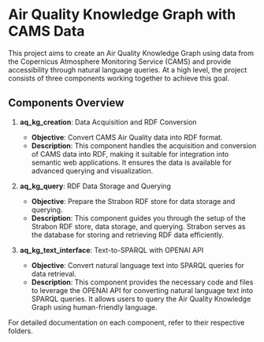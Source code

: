 # Air Quality Knowledge Graph with CAMS Data

This project aims to create an Air Quality Knowledge Graph using data from the Copernicus Atmosphere Monitoring Service (CAMS) and provide accessibility through natural language queries. At a high level, the project consists of three components working together to achieve this goal.

## Components Overview

1. **aq_kg_creation**: Data Acquisition and RDF Conversion
   - **Objective**: Convert CAMS Air Quality data into RDF format.
   - **Description**: This component handles the acquisition and conversion of CAMS data into RDF, making it suitable for integration into semantic web applications. It ensures the data is available for advanced querying and visualization.
   
2. **aq_kg_query**: RDF Data Storage and Querying
   - **Objective**: Prepare the Strabon RDF store for data storage and querying.
   - **Description**: This component guides you through the setup of the Strabon RDF store, data storage, and querying. Strabon serves as the database for storing and retrieving RDF data efficiently.
   
3. **aq_kg_text_interface**: Text-to-SPARQL with OPENAI API
   - **Objective**: Convert natural language text into SPARQL queries for data retrieval.
   - **Description**: This component provides the necessary code and files to leverage the OPENAI API for converting natural language text into SPARQL queries. It allows users to query the Air Quality Knowledge Graph using human-friendly language.

For detailed documentation on each component, refer to their respective folders.
